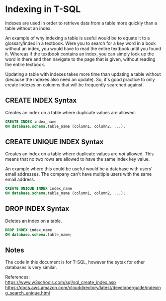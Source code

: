 # Indexing in T-SQL

Indexes are used in order to retrieve data from a table more quickly than a table without an index. 

An example of why indexing a table is useful would be to equate it to a glossary/index in a textbook. Were you to search for a key word in a book without an index, you would have to read the entire textbook until you found it. Whereas if the textbook contains an index, you can simply look up the word in there and then navigate to the page that is given, without reading the entire textbook.

Updating a table with indexes takes more time than updating a table without (because the indexes also need an update). So, it's good practice to only create indexes on columns that will be frequently searched against.

## CREATE INDEX Syntax

Creates an index on a table where duplicate values are allowed.

```sql
CREATE INDEX index_name
ON database.schema.table_name (column1, column2, ...);
```

## CREATE UNIQUE INDEX Syntax

Creates an index on a table where duplicate values are *not* allowed. This means that no two rows are allowed to have the same index key value.

An example where this could be useful would be a database with users' email addresses. The company can't have multiple users with the same email address.

```sql
CREATE UNIQUE INDEX index_name
ON database.schema.table_name (column1, column2, ...);
```

## DROP INDEX Syntax

Deletes an index on a table.

```sql
DROP INDEX index_name
ON database.schema.table_name;
```

## Notes
The code in this document is for T-SQL, however the sytax for other databases is very similar.

References:
<br>https://www.w3schools.com/sql/sql_create_index.asp
<br>https://docs.aws.amazon.com/clouddirectory/latest/developerguide/indexing_search_unique.html
